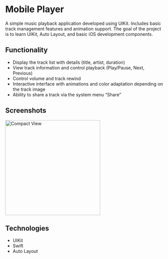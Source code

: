 # Mobile Player
A simple music playback application developed using UIKit. Includes basic track management features and animation support. The goal of the project is to learn UIKit, Auto Layout, and basic iOS development components.

## Functionality
- Display the track list with details (title, artist, duration)
- View track information and control playback (Play/Pause, Next, Previous)
- Control volume and track rewind
- Interactive interface with animations and color adaptation depending on the track image
- Ability to share a track via the system menu “Share”

## Screenshots 
<img src="https://github.com/user-attachments/assets/4de14ece-b7a0-488c-bd54-47a65515ee0d" alt="Compact View" width="300">



## Technologies 
- UIKit
- Swift
- Auto Layout

